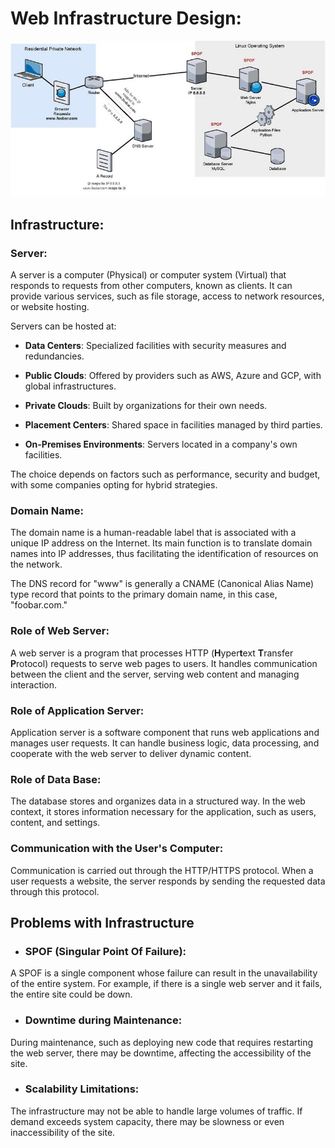 # Web Infrastructure Design:

![Example of web design](https://github.com/AaronEGH16/holbertonschool-system_engineering-devops/blob/main/web_infrastructure_design/0-simple_web_stack.jpg)

## Infrastructure:

### Server:
A server is a computer (Physical) or computer system (Virtual) that responds to requests from other computers, known as clients. It can provide various services, such as file storage, access to network resources, or website hosting.

Servers can be hosted at:

 - **Data Centers**: Specialized facilities with security measures and redundancies.

 - **Public Clouds**: Offered by providers such as AWS, Azure and GCP, with global infrastructures.

 - **Private Clouds**: Built by organizations for their own needs.

 - **Placement Centers**: Shared space in facilities managed by third parties.

 - **On-Premises Environments**: Servers located in a company's own facilities.

The choice depends on factors such as performance, security and budget, with some companies opting for hybrid strategies.
### Domain Name:
The domain name is a human-readable label that is associated with a unique IP address on the Internet. Its main function is to translate domain names into IP addresses, thus facilitating the identification of resources on the network.

The DNS record for "www" is generally a CNAME (Canonical Alias ​​Name) type record that points to the primary domain name, in this case, "foobar.com."
### Role of Web Server:
A web server is a program that processes HTTP (**H**yper**t**ext **T**ransfer **P**rotocol) requests to serve web pages to users. It handles communication between the client and the server, serving web content and managing interaction.
### Role of Application Server:
Application server is a software component that runs web applications and manages user requests. It can handle business logic, data processing, and cooperate with the web server to deliver dynamic content.
### Role of Data Base:
The database stores and organizes data in a structured way. In the web context, it stores information necessary for the application, such as users, content, and settings.
### Communication with the User's Computer:
Communication is carried out through the HTTP/HTTPS protocol. When a user requests a website, the server responds by sending the requested data through this protocol.

## Problems with Infrastructure

 - ### SPOF (**S**ingular **P**oint **O**f **F**ailure):
A SPOF is a single component whose failure can result in the unavailability of the entire system. For example, if there is a single web server and it fails, the entire site could be down.
 - ### Downtime during Maintenance:
During maintenance, such as deploying new code that requires restarting the web server, there may be downtime, affecting the accessibility of the site.
 - ### Scalability Limitations:
The infrastructure may not be able to handle large volumes of traffic. If demand exceeds system capacity, there may be slowness or even inaccessibility of the site.